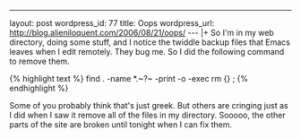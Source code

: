 --- 
layout: post
wordpress_id: 77
title: Oops
wordpress_url: http://blog.alieniloquent.com/2006/08/21/oops/
--- |+
So I'm in my web directory, doing some stuff, and I notice the twiddle backup
files that Emacs leaves when I edit remotely. They bug me. So I did the
following command to remove them.

{% highlight text %}
find . -name *.~?~ -print -o -exec rm {} \;
{% endhighlight %}

Some of you probably think that's just greek. But others are cringing just as
I did when I saw it remove all of the files in my directory. Sooooo, the other
parts of the site are broken until tonight when I can fix them.

